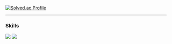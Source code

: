 [![Solved.ac Profile](http://mazassumnida.wtf/api/v2/generate_badge?boj=greathoaxer)](https://solved.ac/greathoaxer/)

<hr>
<h3>Skills</h3>
<p>
<img src="https://img.shields.io/badge/Swift-F05138?style=flat-square&logo=Swift&logoColor=white"/>
<img src="https://img.shields.io/badge/Python-3776AB?style=flat-square&logo=Python&logoColor=white"/>
<p>

